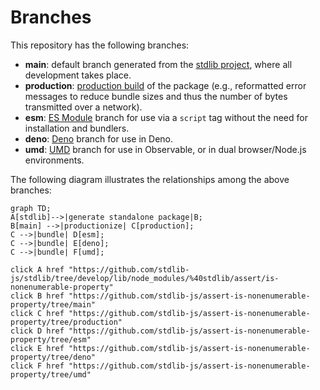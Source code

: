 <!--

@license Apache-2.0

Copyright (c) 2022 The Stdlib Authors.

Licensed under the Apache License, Version 2.0 (the "License");
you may not use this file except in compliance with the License.
You may obtain a copy of the License at

    http://www.apache.org/licenses/LICENSE-2.0

Unless required by applicable law or agreed to in writing, software
distributed under the License is distributed on an "AS IS" BASIS,
WITHOUT WARRANTIES OR CONDITIONS OF ANY KIND, either express or implied.
See the License for the specific language governing permissions and
limitations under the License.

-->

# Branches

This repository has the following branches:

-   **main**: default branch generated from the [stdlib project][stdlib-url], where all development takes place.
-   **production**: [production build][production-url] of the package (e.g., reformatted error messages to reduce bundle sizes and thus the number of bytes transmitted over a network).
-   **esm**: [ES Module][esm-url] branch for use via a `script` tag without the need for installation and bundlers.
-   **deno**: [Deno][deno-url] branch for use in Deno.
-   **umd**: [UMD][umd-url] branch for use in Observable, or in dual browser/Node.js environments.

The following diagram illustrates the relationships among the above branches:

```mermaid
graph TD;
A[stdlib]-->|generate standalone package|B;
B[main] -->|productionize| C[production];
C -->|bundle| D[esm];
C -->|bundle| E[deno];
C -->|bundle| F[umd];

click A href "https://github.com/stdlib-js/stdlib/tree/develop/lib/node_modules/%40stdlib/assert/is-nonenumerable-property"
click B href "https://github.com/stdlib-js/assert-is-nonenumerable-property/tree/main"
click C href "https://github.com/stdlib-js/assert-is-nonenumerable-property/tree/production"
click D href "https://github.com/stdlib-js/assert-is-nonenumerable-property/tree/esm"
click E href "https://github.com/stdlib-js/assert-is-nonenumerable-property/tree/deno"
click F href "https://github.com/stdlib-js/assert-is-nonenumerable-property/tree/umd"
```

[stdlib-url]: https://github.com/stdlib-js/stdlib/tree/develop/lib/node_modules/%40stdlib/assert/is-nonenumerable-property
[production-url]: https://github.com/stdlib-js/assert-is-nonenumerable-property/tree/production
[deno-url]: https://github.com/stdlib-js/assert-is-nonenumerable-property/tree/deno
[umd-url]: https://github.com/stdlib-js/assert-is-nonenumerable-property/tree/umd
[esm-url]: https://github.com/stdlib-js/assert-is-nonenumerable-property/tree/esm